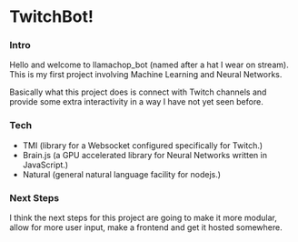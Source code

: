 # TwitchBot!

### Intro

Hello and welcome to llamachop_bot (named after a hat I wear on stream). This is my first project involving Machine Learning and Neural Networks. 

Basically what this project does is connect with Twitch channels and provide some extra interactivity in a way I have not yet seen before. 

### Tech

- TMI (library for a Websocket configured specifically for Twitch.)
- Brain.js (a GPU accelerated library for Neural Networks written in JavaScript.)
- Natural (general natural language facility for nodejs.)


### Next Steps

I think the next steps for this project are going to make it more modular, allow for more user input, make a frontend and get it hosted somewhere.